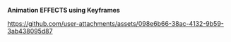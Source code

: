 **Animation EFFECTS using Keyframes**


https://github.com/user-attachments/assets/098e6b66-38ac-4132-9b59-3ab438095d87

